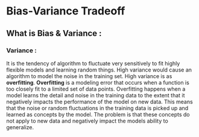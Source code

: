 # Bias-Variance Tradeoff
## What is Bias & Variance :
### Variance : 
It is the tendency of algorithm to fluctuate very sensitively to fit highly flexible models and learning random things. High variance would cause an algorithm to model the noise in the training set. High variance is as **overfitting**. 
**Overfitting** is a modeling error that occurs when a function is too closely fit to a limited set of data points. Overfitting happens when a model learns the detail and noise in the training data to the extent that it negatively impacts the performance of the model on new data. This means that the noise or random fluctuations in the training data is picked up and learned as concepts by the model. The problem is that these concepts do not apply to new data and negatively impact the models ability to generalize.
